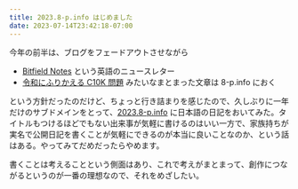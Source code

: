 ```yaml
---
title: 2023.8-p.info はじめました
date: 2023-07-14T23:42:18-07:00
---
```

今年の前半は、ブログをフェードアウトさせながら

- [Bitfield Notes](https://buttondown.email/kazuyoshi/) という英語のニュースレター
- [令和にふりかえる C10K 問題](https://8-p.info/ja/c10k.html) みたいなまとまった文章は 8-p.info におく

という方針だったのだけど、ちょっと行き詰まりを感じたので、久しぶりに一年だけのサブドメインをとって、[2023.8-p.info](https://2023.8-p.info/) に日本語の日記をおいてみた。タイトルもつけるほどでもない出来事が気軽に書けるのはいい一方で、家族持ちが実名で公開日記を書くことが気軽にできるのが本当に良いことなのか、という話はある。やってみてだめだったらやめます。

書くことは考えることという側面はあり、これで考えがまとまって、創作につながるというのが一番の理想なので、それをめざしたい。
